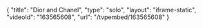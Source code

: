 {
    "title": "Dior and Chanel",
    "type": "solo",
    "layout": "iframe-static",
    "videoId": "163565608",
    "url": "\/tvpembed\/163565608"
}